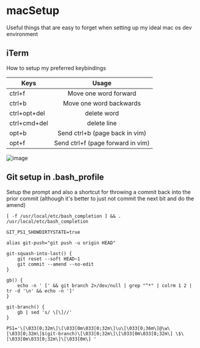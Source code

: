 # macSetup
Useful things that are easy to forget when setting up my ideal mac os dev environment

## iTerm

How to setup my preferred keybindings

| Keys         | Usage                             |
|--------------|:---------------------------------:|
| ctrl+f       | Move one word forward             |
| ctrl+b       | Move one word backwards           |
| ctrl+opt+del | delete word                       |
| ctrl+cmd+del | delete line                       |
| opt+b        | Send ctrl+b (page back in vim)    |
| opt+f        | Send ctrl+f (page forward in vim) |

![image](https://user-images.githubusercontent.com/3334671/45964556-25afbe00-bff4-11e8-9f3d-81efa2dce6c0.png)

## Git setup in .bash_profile
Setup the prompt and also a shortcut for throwing a commit back into the prior commit (although it's better to just not commit the next bit and do the amend)

```
[ -f /usr/local/etc/bash_completion ] && . /usr/local/etc/bash_completion

GIT_PS1_SHOWDIRTYSTATE=true

alias git-push="git push -u origin HEAD"

git-squash-into-last() {
	git reset --soft HEAD~1
	git commit --amend --no-edit
}

gb() {
	echo -n ' [' && git branch 2>/dev/null | grep "^*" | colrm 1 2 | tr -d '\n' && echo -n ']'
}

git-branch() {
	gb | sed 's/ \[\]//'
}

PS1='\[\033[0;32m\]\[\033[0m\033[0;32m\]\u\[\033[0;36m\]@\w\[\033[0;32m\]$(git-branch)\[\033[0;32m\]\[\033[0m\033[0;32m\] \$\[\033[0m\033[0;32m\]\[\033[0m\] '
```
